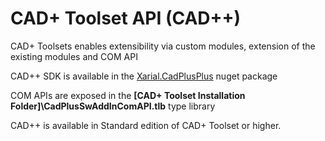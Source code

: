 # CAD+ Toolset API (CAD++)

CAD+ Toolsets enables extensibility via custom modules, extension of the existing modules and COM API

CAD++ SDK is available in the [Xarial.CadPlusPlus](https://www.nuget.org/packages/Xarial.CadPlusPlus) nuget package

COM APIs are exposed in the **\[CAD+ Toolset Installation Folder\]\CadPlusSwAddInComAPI.tlb** type library

CAD++ is available in Standard edition of CAD+ Toolset or higher.